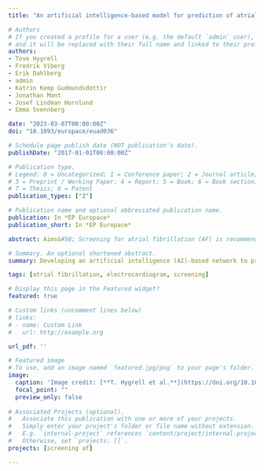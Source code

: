 ```yaml
---
title: "An artificial intelligence-based model for prediction of atrial fibrillation from single-lead sinus rhythm electrocardiograms facilitating screening"

# Authors
# If you created a profile for a user (e.g. the default `admin` user), write the username (folder name) here 
# and it will be replaced with their full name and linked to their profile.
authors:
- Tove Hygrell
- Fredrik Viberg
- Erik Dahlberg
- admin
- Katrin Kemp Gudmundsdottir
- Jonathan Mant
- Josef Lindman Hornlund
- Emma Svennberg

date: "2023-03-07T00:00:00Z"
doi: "10.1093/europace/euad036"

# Schedule page publish date (NOT publication's date).
publishDate: "2017-01-01T00:00:00Z"

# Publication type.
# Legend: 0 = Uncategorized; 1 = Conference paper; 2 = Journal article;
# 3 = Preprint / Working Paper; 4 = Report; 5 = Book; 6 = Book section;
# 7 = Thesis; 8 = Patent
publication_types: ["2"]

# Publication name and optional abbreviated publication name.
publication: In *EP Europace*
publication_short: In *EP Europace*

abstract: Aims&#58; Screening for atrial fibrillation (AF) is recommended in the European Society of Cardiology guidelines. Yields of detection can be low due to the paroxysmal nature of the disease. Prolonged heart rhythm monitoring might be needed to increase yield but can be cumbersome and expensive. The aim of this study was to observe the accuracy of an artificial intelligence (AI)-based network to predict paroxysmal AF from a normal sinus rhythm single-lead ECG. Methods and results&#58; A convolutional neural network model was trained and evaluated using data from three AF screening studies. A total of 478 963 single-lead ECGs from 14,831 patients aged >=65 years were included in the analysis. The training set included ECGs from 80% of participants in SAFER and STROKESTOP II. The remaining ECGs from 20% of participants in SAFER and STROKESTOP II together with all participants in STROKESTOP I were included in the test set. The accuracy was estimated using the area under the receiver operating characteristic curve (AUC). From a single timepoint ECG, the artificial intelligence-based algorithm predicted paroxysmal AF in the SAFER study with an AUC of 0.80 [confidence interval (CI) 0.78-0.83], which had a wide age range of 65?90+ years. Performance was lower in the age-homogenous groups in STROKESTOP I and STROKESTOP II (age range&#58; 75-76 years), with AUCs of 0.62 (CI 0.61-0.64) and 0.62 (CI 0.58-0.65), respectively. Conclusion&#58; An artificial intelligence-enabled network has the ability to predict AF from a sinus rhythm single-lead ECG. Performance improves with a wider age distribution.

# Summary. An optional shortened abstract.
summary: Developing an artificial intelligence (AI)-based network to predict paroxysmal AF from a normal sinus rhythm single-lead ECG.

tags: [atrial fibrillation, electrocardiogram, screening]

# Display this page in the Featured widget?
featured: true

# Custom links (uncomment lines below)
# links:
# - name: Custom Link
#   url: http://example.org

url_pdf: ''

# Featured image
# To use, add an image named `featured.jpg/png` to your page's folder. 
image:
  caption: 'Image credit: [**T. Hygrell et al.**](https://doi.org/10.1093/europace/euad036) ([CC BY NC 4.0](https://creativecommons.org/licenses/by-nc/4.0/))'
  focal_point: ""
  preview_only: false
  
# Associated Projects (optional).
#   Associate this publication with one or more of your projects.
#   Simply enter your project's folder or file name without extension.
#   E.g. `internal-project` references `content/project/internal-project/index.md`.
#   Otherwise, set `projects: []`.
projects: [screening af]

---
```

